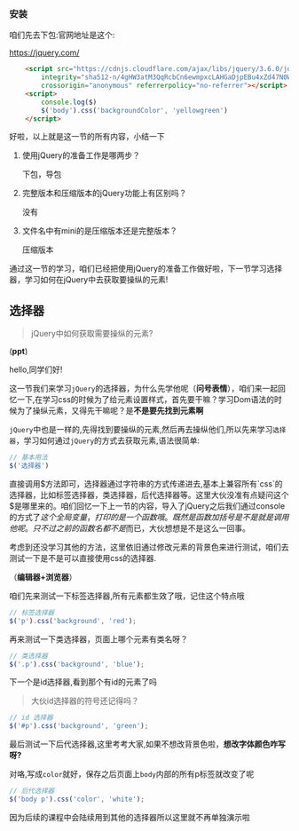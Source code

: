 ### 安装

咱们先去下包:官网地址是这个:

https://jquery.com/

~~~html
    <script src="https://cdnjs.cloudflare.com/ajax/libs/jquery/3.6.0/jquery.js"
        integrity="sha512-n/4gHW3atM3QqRcbCn6ewmpxcLAHGaDjpEBu4xZd47N0W2oQ+6q7oc3PXstrJYXcbNU1OHdQ1T7pAP+gi5Yu8g=="
        crossorigin="anonymous" referrerpolicy="no-referrer"></script>
    <script>
        console.log($)
        $('body').css('backgroundColor', 'yellowgreen')
    </script>

~~~





好啦，以上就是这一节的所有内容，小结一下

1. 使用jQuery的准备工作是哪两步？

   下包，导包

2. 完整版本和压缩版本的jQuery功能上有区别吗？

   没有

3. 文件名中有mini的是压缩版本还是完整版本？

   压缩版本

通过这一节的学习，咱们已经把使用jQuery的准备工作做好啦，下一节学习选择器，学习如何在jQuery中去获取要操纵的元素!



## 选择器

> jQuery中如何获取需要操纵的元素?

(**ppt**)

hello,同学们好!

这一节我们来学习`jQuery`的选择器，为什么先学他呢（**问号表情**），咱们来一起回忆一下,在学习css的时候为了给元素设置样式，首先要干嘛？学习Dom语法的时候为了操纵元素，又得先干嘛呢？是**不是要先找到元素啊**

`jQuery`中也是一样的,先得找到要操纵的元素,然后再去操纵他们,所以先来学习`选择器`，学习如何通过`jQuery`的方式去获取元素,语法很简单:

```javascript
// 基本用法
$('选择器')

```

直接调用$方法即可，选择器通过字符串的方式传递进去,基本上兼容所有`css`的选择器，比如标签选择器，类选择器，后代选择器等。这里大伙没准有点疑问这个$是哪里来的。咱们回忆一下上一节的内容，导入了jQuery之后我们通过console的方式了$这个全局变量，打印的是一个函数哦。既然是函数加括号是不是就是调用他呢。只不过之前的函数名都不是$而已，大伙想想是不是这么一回事。

考虑到还没学习其他的方法，这里依旧通过修改元素的背景色来进行测试，咱们去测试一下是不是可以直接使用css的选择器.

（**编辑器+浏览器**）

咱们先来测试一下标签选择器,所有元素都生效了哦，记住这个特点哦

```javascript
// 标签选择器
$('p').css('background', 'red');
```

再来测试一下类选择器，页面上哪个元素有类名呀？

```javascript
// 类选择器
$('.p').css('background', 'blue');
```

下一个是id选择器,看到那个有id的元素了吗

> 大伙id选择器的符号还记得吗？

```javascript
// id 选择器
$('#p').css('background', 'green');
```

最后测试一下后代选择器,这里考考大家,如果不想改背景色啦，**想改字体颜色咋写呀?**

对咯,写成`color`就好，保存之后页面上`body`内部的所有p标签就改变了呢

```javascript
// 后代选择器
$('body p').css('color', 'white');
```

因为后续的课程中会陆续用到其他的选择器所以这里就不再单独演示啦

